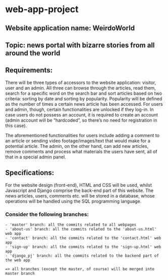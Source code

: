 # web-app-project

## Website application name: WeirdoWorld
## Topic: news portal with bizarre stories from all around the world

## Requirements:
  There will be three types of accessors to the website application: visitor, user and an admin. 
  All three can browse through the articles, read them, search for a specific word on the search bar and sort articles based on two criteria: sorting by date and sorting by 
  popularity. Popularity will be defined as the number of times a certain news article has been accessed. For users and admin, though, certain functionalities are unlocked if 
  they log-in. In case users do not possess an account, it is required to create an account (admin account will be “hardcoded”, so there’s no need for registration 
  in this case).

  The aforementioned functionalities for users include adding a comment to an article or sending video footage/images/text that would make for a potential article. The admin, 
  on the other hand, can add new articles, remove comments and process what materials the users have sent, all of that in a special admin panel.
  
  
## Specifications:
  For the website design (front-end), HTML and CSS will be used, whilst Javascript and Django comprise the back-end part of this website. 
  The news articles, users, comments etc. will be stored in a database, whose operations will be handled using the SQL programming language.


### Consider the following branches:
    - 'master' branch: all the commits related to all webpages 
    - 'about-us' branch: all the commits related to the 'about-us.html' web app
    - 'contact' branch: all the commits related to the 'contact.html' web app
    - 'sign-up' branch: all the commits related to the 'sign-up.html' web app
    - 'django_pj' branch: all the commits related to the backend part of the web app
    
    => all branches (except the master, of course) will be merged into master branch
    
